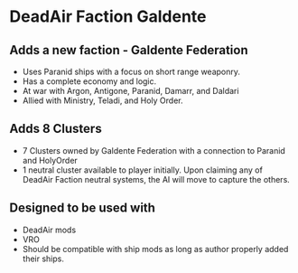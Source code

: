 # DeadAir Faction Galdente

## Adds a new faction - Galdente Federation
- Uses Paranid ships with a focus on short range weaponry.
- Has a complete economy and logic.
- At war with Argon, Antigone, Paranid, Damarr, and Daldari
- Allied with Ministry, Teladi, and Holy Order.

## Adds 8 Clusters
- 7 Clusters owned by Galdente Federation with a connection to Paranid and HolyOrder
- 1 neutral cluster available to player initially. Upon claiming any of DeadAir Faction neutral systems, the AI will move to capture the others.

## Designed to be used with
- DeadAir mods
- VRO
- Should be compatible with ship mods as long as author properly added their ships.
